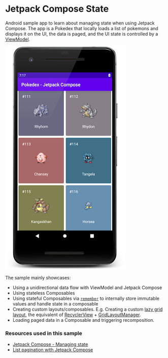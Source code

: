 # Jetpack Compose State

Android sample app to learn about managing state when using Jetpack Compose. The app is a Pokedex that locally loads a list of pokemons and displays it on the UI, the data is paged, and the UI state is controlled by a [ViewModel](https://developer.android.com/topic/libraries/architecture/viewmodel).

![Jetpack compose state - Sample](https://github.com/husaynhakeem/android-playground/blob/master/ComposeStateSample/art/android-jetpack-compose-state-sample.png)

The sample mainly showcases:
- Using a unidirectional data flow with ViewModel and Jetpack Compose
- Using stateless Composables
- Using stateful Composables via [`remember`](https://developer.android.com/reference/kotlin/androidx/compose/runtime/package-summary#remember) to internally store immutable values and handle state in a composable
- Creating custom layouts/composables. E.g. Creating a custom [lazy grid layout](https://github.com/husaynhakeem/android-playground/blob/master/ComposeStateSample/app/src/main/java/com/husaynhakeem/composestatesample/widget/LazyGridForIndexed.kt), the equivalent of [RecyclerView](https://developer.android.com/reference/kotlin/androidx/recyclerview/widget/RecyclerView) + [GridLayoutManager](https://developer.android.com/reference/kotlin/androidx/recyclerview/widget/GridLayoutManager).
- Loading paged data in a Composable and triggering recomposition.

### Resources used in this sample
- [Jetpack Compose - Managing state](https://developer.android.com/jetpack/compose/state)
- [List pagination with Jetpack Compose](https://medium.com/schibsted-tech-polska/list-pagination-with-jetpack-compose-6c25da053858)
